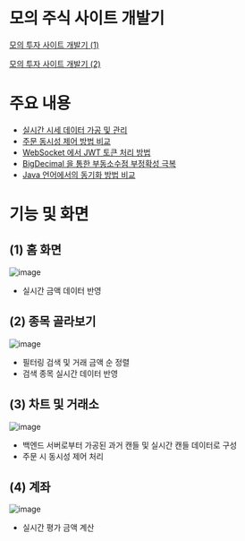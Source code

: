 # 모의 주식 사이트 개발기

[모의 투자 사이트 개발기 (1)](https://happyzodiac.tistory.com/110)

[모의 투자 사이트 개발기 (2)](https://happyzodiac.tistory.com/115)

# 주요 내용

- [실시간 시세 데이터 가공 및 관리](https://happyzodiac.tistory.com/117)
- [주문 동시성 제어 방법 비교](https://happyzodiac.tistory.com/116)
- [WebSocket 에서 JWT 토큰 처리 방법](https://happyzodiac.tistory.com/118)
- [BigDecimal 을 통한 부동소수점 부정확성 극복](https://happyzodiac.tistory.com/109)
- [Java 언어에서의 동기화 방법 비교](https://happyzodiac.tistory.com/107)

# 기능 및 화면

## (1) 홈 화면

![image](https://github.com/user-attachments/assets/8b12d4c5-8d80-4a7b-a0c6-dd65f85c82ee)

- 실시간 금액 데이터 반영

## (2) 종목 골라보기

![image](https://github.com/user-attachments/assets/c70f3506-f99e-40f5-93ae-3440a9179944)

- 필터링 검색 및 거래 금액 순 정렬
- 검색 종목 실시간 데이터 반영

## (3) 차트 및 거래소

![image](https://github.com/user-attachments/assets/21d76841-6ab1-44f1-aff0-a9643b222330)

- 백엔드 서버로부터 가공된 과거 캔들 및 실시간 캔들 데이터로 구성
- 주문 시 동시성 제어 처리

## (4) 계좌

![image](https://github.com/user-attachments/assets/95f1c5e7-6799-4991-b909-733e57dfe657)

- 실시간 평가 금액 계산
